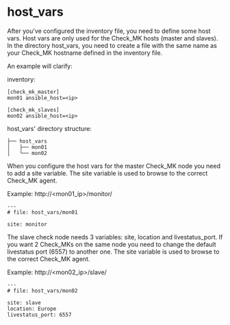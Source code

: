 # host_vars

After you've configured the inventory file, you need to define some host vars. Host vars are only used for the Check_MK hosts (master and slaves). In the directory host_vars, you need to create a file with the same name as your Check_MK hostname defined in the inventory file.

An example will clarify:

inventory:
```
[check_mk_master]
mon01 ansible_host=<ip>

[check_mk_slaves]
mon02 ansible_host=<ip>
```

host_vars' directory structure:
```
├── host_vars
│   ├── mon01
│   └── mon02
```

When you configure the host vars for the master Check_MK node you need to add a site variable. The site variable is used to browse to the correct Check_MK agent.

Example: http://<mon01_ip\>/monitor/
```
---
# file: host_vars/mon01

site: monitor
```

The slave check node needs 3 variables: site, location and livestatus_port. If you want 2 Check_MKs on the same node you need to change the default livestatus port (6557) to another one. The site variable is used to browse to the correct Check_MK agent.

Example: http://<mon02_ip\>/slave/
```
---
# file: host_vars/mon02

site: slave
location: Europe
livestatus_port: 6557
```